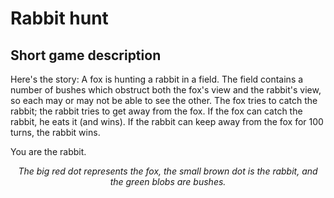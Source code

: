 # Rabbit hunt



Short game description
---------------------------

Here's the story:
A fox is hunting a rabbit in a field. The field contains a number of bushes which obstruct both the
fox's view and the rabbit's view, so each may or may not be able to see the other. The fox tries to
catch the rabbit; the rabbit tries to get away from the fox. If the fox can catch the rabbit, he eats it
(and wins). If the rabbit can keep away from the fox for 100 turns, the rabbit wins.

You are the rabbit.



<p align="center">
  <i  src= rabbithunt_english.png>
</p>

<p align="center">
 The big red dot represents the fox, the small brown dot is the rabbit, and the green blobs are bushes.
</p>



